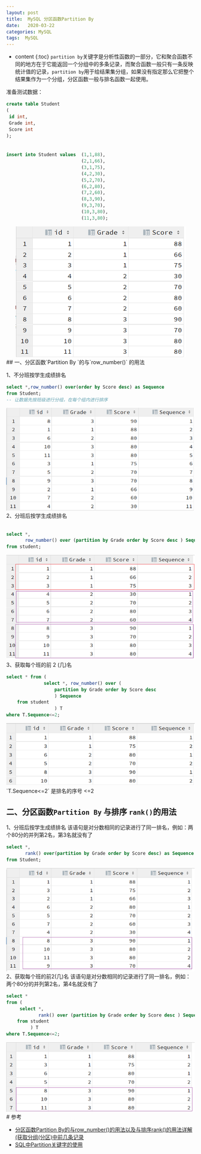 ```yaml
---
layout: post
title:  MySQL 分区函数Partition By
date:   2020-03-22
categories: MySQL
tags:  MySQL
---
```

* content
{:toc}
`partition by`关键字是分析性函数的一部分，它和聚合函数不同的地方在于它能返回一个分组中的多条记录，而聚合函数一般只有一条反映统计值的记录，`partition by`用于给结果集分组，如果没有指定那么它把整个结果集作为一个分组，分区函数一般与排名函数一起使用。















准备测试数据：

```sql
create table Student
(
 id int,
 Grade int,
 Score int
);


insert into Student values  (1,1,88),
                            (2,1,66),
                            (3,1,75),
                            (4,2,30),
                            (5,2,70),
                            (6,2,80),
                            (7,2,60),
                            (8,3,90),
                            (9,3,70),
                            (10,3,80),
                            (11,3,80);
```

<center><img src="https://raw.githubusercontent.com/HG1227/image/master/img_tuchuang/20200602221117.png"/></center>
## 一、分区函数`Partition By `的与`row_number()` 的用法

1、不分班按学生成绩排名

```sql
select *,row_number() over(order by Score desc) as Sequence 
from Student;
-- 让数据先按班级进行分组，在每个组内进行排序
```

<center><img src="https://raw.githubusercontent.com/HG1227/image/master/img_tuchuang/20200602221501.png"/></center>
2、分班后按学生成绩排名

```sql

select *, 
       row_number() over (partition by Grade order by Score desc ) Sequence
from student;
```

<center><img src="https://raw.githubusercontent.com/HG1227/image/master/img_tuchuang/20200602222342.png"/></center>
3、获取每个班的前 2 (几)名

```sql
select * from (
              select *, row_number() over (
                  partition by Grade order by Score desc
                  ) Sequence
    from student
                  ) T
where T.Sequence<=2;
```

<center><img src="https://raw.githubusercontent.com/HG1227/image/master/img_tuchuang/20200602222829.png"/></center>
`T.Sequence<=2` 是排名的序号 <=2



## 二、分区函数`Partition By` 与排序 `rank()`的用法

1、分班后按学生成绩排名 该语句是对分数相同的记录进行了同一排名，例如：两个80分的并列第2名，第3名就没有了

```sql
select *,
       rank() over(partition by Grade order by Score desc) as Sequence
from Student;
```

<center><img src="https://raw.githubusercontent.com/HG1227/image/master/img_tuchuang/20200602223309.png"/></center>
2、获取每个班的前2(几)名 该语句是对分数相同的记录进行了同一排名，例如：两个80分的并列第2名，第4名就没有了

```sql
select *
from (
     select *,
            rank() over (partition by Grade order by Score desc ) Sequence
    from student
         ) T
where T.Sequence<=2;
```

<center><img src="https://raw.githubusercontent.com/HG1227/image/master/img_tuchuang/20200602223737.png"/></center>
# 参考

- <a href="https://www.cnblogs.com/linJie1930906722/p/6036053.html" target="_blank">分区函数Partition By的与row_number()的用法以及与排序rank()的用法详解(获取分组(分区)中前几条记录</a>
- <a href="https://blog.csdn.net/weixin_41770169/article/details/82691501" target="_blank">SQL中Partition关键字的使用</a>